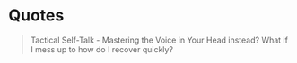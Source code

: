 # Quotes

> Tactical Self-Talk - Mastering the Voice in Your Head instead?
> What if I mess up to how do I recover quickly?
